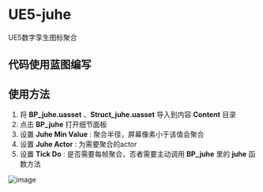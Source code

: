 # UE5-juhe
UE5数字孪生图标聚合

## 代码使用蓝图编写

## 使用方法
1. 将 **BP_juhe.uasset** 、**Struct_juhe.uasset** 导入到内容 **Content** 目录
2. 点击 **BP_juhe** 打开细节面板
3. 设置 **Juhe Min Value** : 聚合半径，屏幕像素小于该值会聚合
4. 设置 **Juhe Actor** : 为需要聚合的actor
5. 设置 **Tick Do** : 是否需要每帧聚合，否者需要主动调用 **BP_juhe** 里的 **juhe** 函数方法

![image](https://github.com/issper/UE5-juhe/assets/165617368/bcd305ff-f099-4d57-b110-b9ce9b843dbe)
